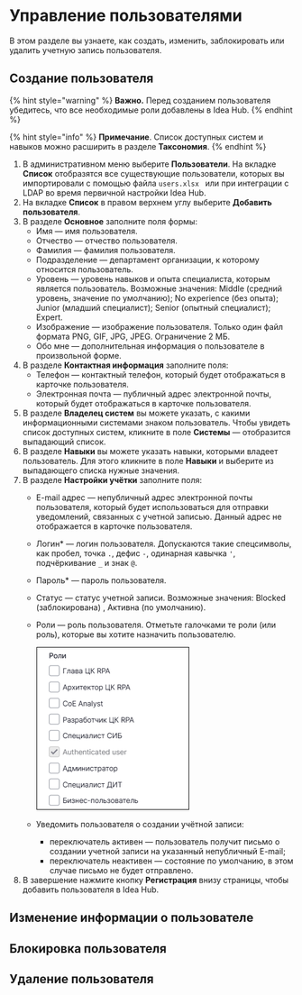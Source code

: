 # Управление пользователями

В этом разделе вы узнаете, как создать, изменить, заблокировать или удалить учетную запись пользователя.

## Создание пользователя

{% hint style="warning" %}
**Важно.** Перед созданием пользователя убедитесь, что все необходимые роли добавлены в Idea Hub.
{% endhint %}

{% hint style="info" %}
**Примечание**. Список доступных систем и навыков можно расширить в разделе **Таксономия**.
{% endhint %}



1. В административном меню выберите **Пользователи**. На вкладке **Список** отобразятся все существующие пользователи, которых вы импортировали с помощью файла `users.xlsx ` или при интеграции с LDAP во время первичной настройки Idea Hub.
1. На вкладке **Список** в правом верхнем углу выберите **Добавить пользователя**.
1. В разделе **Основное** заполните поля формы:
   * Имя — имя пользователя.
   * Отчество — отчество пользователя.
   * Фамилия — фамилия пользователя.
   * Подразделение — департамент организации, к которому относится пользователь.
   * Уровень — уровень навыков и опыта специалиста, которым является пользователь. Возможные значения: Middle (средний уровень, значение по умолчанию); No experience (без опыта); Junior (младший специалист); Senior (опытный специалист); Expert.
   * Изображение — изображение пользователя. Только один файл формата PNG, GIF, JPG, JPEG. Ограничение 2 МБ. 
   * Обо мне — дополнительная информация о пользователе в произвольной форме.
1. В разделе **Контактная информация** заполните поля:
   * Телефон — контактный телефон, который будет отображаться в карточке пользователя.
   * Электронная почта — публичный адрес электронной почты, который будет отображаться в карточке пользователя.
1. В разделе **Владелец систем** вы можете указать, с какими информационными системами знаком пользователь. Чтобы увидеть список доступных систем, кликните в поле **Системы** — отобразится выпадающий список. 
1. В разделе **Навыки** вы можете указать навыки, которыми владеет пользователь. Для этого кликните в поле **Навыки** и выберите из выпадающего списка нужные значения. 
1. В разделе **Настройки учётки** заполните поля:
   * E-mail адрес — непубличный адрес электронной почты пользователя, который будет использоваться для отправки уведомлений, связанных с учетной записью. Данный адрес не отображается в карточке пользователя.
   * Логин\* — логин пользователя. Допускаются такие спецсимволы, как пробел, точка `.`, дефис `-`, одинарная кавычка `'`, подчёркивание `_` и знак `@`.
   * Пароль\* — пароль пользователя.
   * Статус — статус учетной записи. Возможные значения: Blocked (заблокирована) , Активна (по умолчанию).
   * Роли — роль пользователя. Отметьте галочками те роли (или роль), которые вы хотите назначить пользователю.

     ![](<../../../idea-hub/resources/admin/users/user-roles.png>)

   * Уведомить пользователя о создании учётной записи:
     * переключатель активен — пользователь получит письмо о создании учетной записи на указанный непубличный E-mail;
     * переключатель неактивен — состояние по умолчанию, в этом случае письмо не будет отправлено.
 1. В завершение нажмите кнопку **Регистрация** внизу страницы, чтобы добавить пользователя в Idea Hub.

## Изменение информации о пользователе 



## Блокировка пользователя



## Удаление пользователя


